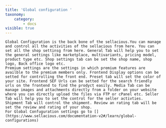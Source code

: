 ```yaml
---
title: 'Global configuration '
taxonomy:
    category:
        - docs
visible: true
---
```


	Global Configuration is the back bone of the sellacious.You can manage and control all the activities of the sellacious from here. You can set all the shop settinsg from here. General Tab will help you to set the general settings like marketplace, multivariants, pricing model, product type etc. Shop settings tab can be set the shop name, shop logo, Back office logo etc.
	Premium settings are the settings in which premium features are availble to the premium members only. Frontend Display options can be setted for controlling the front end. Preset tab will set the color of your site. Frontend SEF Urls can be setted for the search friendly urls on the frontend to find the prodyct easily. Media Tab can be  manage images and attachments directly from a folder on your website where you can directly upload the files via FTP or cPanel etc. Seller Tab will help you to set the control for the seller activties. Shipment Tab will control the shipment. Review an rating tab will be set the review and rating of your shop.
    For Global Confuguration settings go to [](https://www.sellacious.com/documentation-v2#/learn/global-configurations)